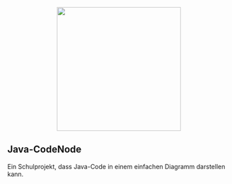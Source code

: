 <p align="center"><img align="center" width="280" src="./.github/icon-color.png"/></p>

## Java-CodeNode
Ein Schulprojekt, dass Java-Code in einem einfachen Diagramm darstellen kann.

